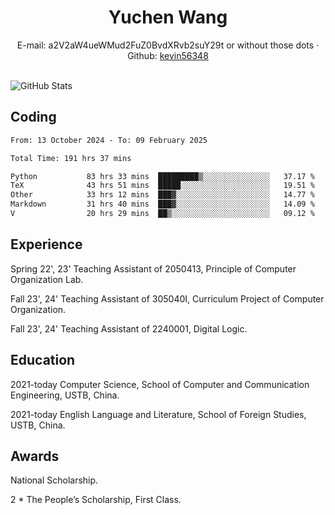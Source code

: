  <center>
     <h1>Yuchen Wang</h1>
     <div>
         <span>
             E-mail:
             a2V2aW4ueWMud2FuZ0BvdXRvb2suY29t or without those dots
         </span>
         ·
         <span>
             Github:
             <a href="https://github.com/kevin56348">kevin56348</a>
         </span>
     </div>
 </center>
<br>
<p><img src="https://github-readme-stats.vercel.app/api?username=kevin56348&amp;show_icons=true" alt="GitHub Stats"></p>

## Coding

<!-- ![Top Langs](https://github-readme-stats.vercel.app/api/top-langs/?username=kevin56348) -->

<!--START_SECTION:waka-->

```txt
From: 13 October 2024 - To: 09 February 2025

Total Time: 191 hrs 37 mins

Python           83 hrs 33 mins  █████████▒░░░░░░░░░░░░░░░   37.17 %
TeX              43 hrs 51 mins  █████░░░░░░░░░░░░░░░░░░░░   19.51 %
Other            33 hrs 12 mins  ███▓░░░░░░░░░░░░░░░░░░░░░   14.77 %
Markdown         31 hrs 40 mins  ███▓░░░░░░░░░░░░░░░░░░░░░   14.09 %
V                20 hrs 29 mins  ██▒░░░░░░░░░░░░░░░░░░░░░░   09.12 %
```

<!--END_SECTION:waka-->

## Experience 

Spring 22', 23' Teaching Assistant of 2050413, Principle of Computer Organization Lab.

Fall 23', 24' Teaching Assistant of 305040I, Curriculum Project of Computer Organization.

Fall 23', 24' Teaching Assistant of 2240001, Digital Logic.

## Education

2021-today Computer Science, School of Computer and Communication Engineering, USTB, China.

2021-today English Language and Literature, School of Foreign Studies, USTB, China.

## Awards

National Scholarship.

2 * The People’s Scholarship, First Class.
